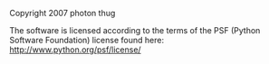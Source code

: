 Copyright 2007 photon thug

The software is licensed according to the terms of the PSF (Python Software Foundation) license found here: http://www.python.org/psf/license/